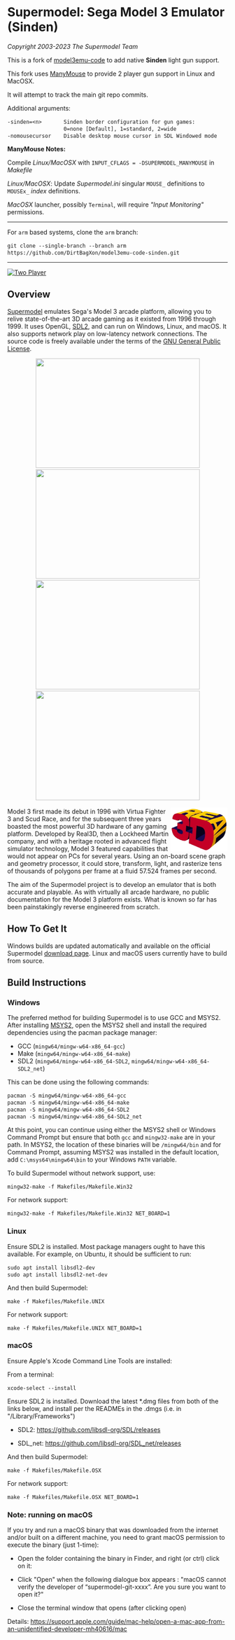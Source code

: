 # Supermodel: Sega Model 3 Emulator (Sinden)
*Copyright 2003-2023 The Supermodel Team*

This is a fork of [model3emu-code](https://www.supermodel3.com) to add native **Sinden** light gun support.

This fork uses [ManyMouse](https://github.com/icculus/manymouse) to provide 2 player gun support in Linux and MacOSX.

It will attempt to track the main git repo commits.

Additional arguments:

    -sinden=<n>       Sinden border configuration for gun games:
                      0=none [Default], 1=standard, 2=wide
    -nomousecursor    Disable desktop mouse cursor in SDL Windowed mode

**ManyMouse Notes:**

Compile _Linux/MacOSX_ with `INPUT_CFLAGS = -DSUPERMODEL_MANYMOUSE` in _Makefile_

_Linux/MacOSX_: Update _Supermodel.ini_ singular `MOUSE_` definitions to `MOUSEx_` _index_ definitions.

_MacOSX_ launcher, possibly `Terminal`, will require _"Input Monitoring"_ permissions.

---

For `arm` based systems, clone the `arm` branch:

    git clone --single-branch --branch arm https://github.com/DirtBagXon/model3emu-code-sinden.git

---
[![Two Player](https://img.youtube.com/vi/qplfGymaDPI/maxresdefault.jpg)](https://www.youtube.com/watch?v=qplfGymaDPI)

<!-- ![model3](screenshot.png) -->

## Overview

[Supermodel](https://supermodel3.com) emulates Sega's Model 3 arcade platform, allowing you to relive state-of-the-art 3D arcade gaming as it existed from 1996 through 1999. It uses OpenGL, [SDL2](https://libsdl.org), and can run on Windows, Linux, and macOS. It also supports network play on low-latency network connections. The source code is freely available under the terms of the [GNU General Public License](http://www.gnu.org/copyleft/gpl.html).

<p align="center">
  <img src="Docs/Images/Daytona2_1.gif" width="375" height="250" /> <img src="Docs/Images/LAMachin.gif" width="375" height="250" />
  <img src="Docs/Images/StarWars.gif" width="375" height="250" /> <img src="Docs/Images/FVipers2.gif" width="375" height="250" />
</p>

<img src="Docs/Images/Real3D_Logo.png" align="right" height="100"> Model 3 first made its debut in 1996 with Virtua Fighter 3 and Scud Race, and for the subsequent three years boasted the most powerful 3D hardware of any gaming platform. Developed by Real3D, then a Lockheed Martin company, and with a heritage rooted in advanced flight simulator technology, Model 3 featured capabilities that would not appear on PCs for several years. Using an on-board scene graph and geometry processor, it could store, transform, light, and rasterize tens of thousands of polygons per frame at a fluid 57.524 frames per second.

The aim of the Supermodel project is to develop an emulator that is both accurate and playable. As with virtually all arcade hardware, no public documentation for the Model 3 platform exists. What is known so far has been painstakingly reverse engineered from scratch.

## How To Get It

Windows builds are updated automatically and available on the official Supermodel [download page](https://supermodel3.com/Download.html). Linux and macOS users currently have to build from source.

## Build Instructions

### Windows

The preferred method for building Supermodel is to use GCC and MSYS2. After installing [MSYS2](https://msys2.org), open the MSYS2 shell and install the required dependencies using the pacman package manager:

- GCC (```mingw64/mingw-w64-x86_64-gcc```)
- Make (```mingw64/mingw-w64-x86_64-make```)
- SDL2 (```mingw64/mingw-w64-x86_64-SDL2```, ```mingw64/mingw-w64-x86_64-SDL2_net```)

This can be done using the following commands:

```
pacman -S mingw64/mingw-w64-x86_64-gcc
pacman -S mingw64/mingw-w64-x86_64-make
pacman -S mingw64/mingw-w64-x86_64-SDL2
pacman -S mingw64/mingw-w64-x86_64-SDL2_net
```

At this point, you can continue using either the MSYS2 shell or Windows Command Prompt but ensure that both ```gcc``` and ```mingw32-make``` are in your path. In MSYS2, the location of these binaries will be ```/mingw64/bin``` and for Command Prompt, assuming MSYS2 was installed in the default location, add ```C:\msys64\mingw64\bin``` to your Windows ```PATH``` variable.

To build Supermodel without network support, use:

```
mingw32-make -f Makefiles/Makefile.Win32
```

For network support:

```
mingw32-make -f Makefiles/Makefile.Win32 NET_BOARD=1
```

### Linux

Ensure SDL2 is installed. Most package managers ought to have this available. For example, on Ubuntu, it should be sufficient to run:

```
sudo apt install libsdl2-dev
sudo apt install libsdl2-net-dev
```

And then build Supermodel:

```
make -f Makefiles/Makefile.UNIX
```

For network support:

```
make -f Makefiles/Makefile.UNIX NET_BOARD=1
```

### macOS

Ensure Apple's Xcode Command Line Tools are installed:

From a terminal:
```
xcode-select --install
```

Ensure SDL2 is installed.  Download the latest *.dmg files from both of the links below, and install per the READMEs in the .dmgs (i.e. in "/Library/Frameworks")

* SDL2: https://github.com/libsdl-org/SDL/releases

* SDL_net: https://github.com/libsdl-org/SDL_net/releases


And then build Supermodel:

```
make -f Makefiles/Makefile.OSX
```

For network support:

```
make -f Makefiles/Makefile.OSX NET_BOARD=1
```

### Note: running on macOS
If you try and run a macOS binary that was downloaded from the internet and/or built on a different machine, you need to grant macOS permission to execute the binary (just 1-time):

* Open the folder containing the binary in Finder, and right (or ctrl) click on it:

* Click "Open" when the following dialogue box appears : "macOS cannot verify the developer of “supermodel-git-xxxx”. Are you sure you want to open it?"

* Close the terminal window that opens (after clicking open)

Details: https://support.apple.com/guide/mac-help/open-a-mac-app-from-an-unidentified-developer-mh40616/mac
